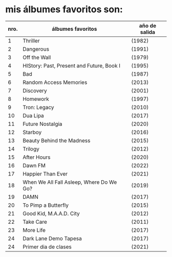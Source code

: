 # mis álbumes favoritos son:
| nro.| álbumes favoritos | año de salida  |
| ---- | ------------- |---------|
| 1 | Thriller  |(1982) |
| 2 | Dangerous |(1991) |
| 3 |Off the Wall  |(1979) |
| 4 | HIStory: Past, Present and Future, Book I |(1995) |
| 5  |  Bad |(1987) |
| 6 |Random Access Memories  |(2013) |
| 7 |  Discovery|(2001) |
|  8 | Homework |(1997) |
|  9 | Tron: Legacy|(2010)|  
| 10 |  Dua Lipa | (2017)  |
| 11  | Future Nostalgia | (2020)|
| 12  | Starboy |(2016)  |
| 13  | Beauty Behind the Madness | (2015)|
| 14  | Trilogy  | (2012)|
| 15  | After Hours  |(2020) |
| 16  | Dawn FM  | (2022) |
| 17  | Happier Than Ever  | (2021) |
| 18 | When We All Fall Asleep, Where Do We Go? | (2019) |
| 19 | DAMN  |(2017) |
| 20  | To Pimp a Butterfly  |(2015) |
| 21  | Good Kid, M.A.A.D. City   |(2012) |
| 22  | Take Care   | (2011)|
| 23 |  More Life  | (2017)|
| 24  | Dark Lane Demo Tapesa  | (2017)|
| 24  |  Primer dia de clases | (2021) |


 

